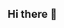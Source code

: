 ## Hi there 👋

<!--# 👋 Hi, I'm Harriet Ngomo

🎓 **Economist & Statistician turned Data Scientist**  
📍 **Nairobi, Kenya**  
💡 I’m passionate about leveraging data to drive impactful decision-making, solve complex problems, and generate business value.  

---

## 🔍 About Me

I'm a data-driven professional with a strong foundation in economics and statistics, currently transitioning into data science. I bring a unique perspective to data problems, combining analytical thinking with practical insights

📚 Currently upskilling in Machine Learning and Advanced Analytics at **Moringa School**  

📊 Recent projects include:
- ✈️ *Aviation Risk Analysis* – Identifying safe aircraft for business expansion  
- 🎬 *Movie Revenue Insights* – Analyzing genre performance across global markets  
- 🏡 *Real Estate Market Analysis* – Exploring housing trends in Mexico and Brazil  

---

##  Technical Skills

- **Programming**: Python, SQL, Git  
- **Libraries & Tools**: Pandas, NumPy, Scikit-learn, Seaborn, Matplotlib, Jupyter Notebooks  
- **Data Visualization**: Tableau, Excel, PowerBi 
- **Soft Skills**: Communication, Problem-solving, Data storytelling  

---

## Interests

- Data Science & Machine Learning  
- Business Intelligence & Analytics  
- Economic Modeling & Forecasting  
- Data Visualization & Insights Communication  

---

## Let’s Connect

- 💼 [LinkedIn](https://www.linkedin.com/in/harriet-ngomo)  
- 📧 harriet.ngomo@gmail.com 
---

